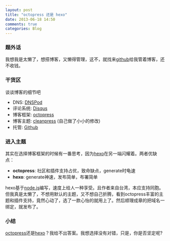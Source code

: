 ```yaml
---
layout: post
title: "octopress 还是 hexo"
date: 2013-06-18 14:50
comments: true
categories: Blog
---
```

### **题外话**
我想我是太懒了，想搭博客，又懒得管理，这不，就找来[github](http://github.com/)给我管着博客，还不收钱。

### **干货区**
谈谈博客的细节吧

  * DNS: [DNSPod](http://dnspod.cn/)
  * 评论系统: [Disqus](http://disqus.com/)
  * 博客框架: [octopress](http://octopress.org/)
  * 博客主题: [cleanpress](https://github.com/macjasp/cleanpress) (自己做了小小的修改)
  * 托管: [Github](http://github.com/)

### **进入主题**
其实在选择博客框架的时候有一番思考，因为[hexo](http://zespia.tw/hexo/zh-CN/)在另一端闪耀着。两者优缺点：

* __octopress__: 社区和插件支持占优，致命缺点，generate时龟速
* __hexo__: generate神速，发布简单，布署简单

hexo基于[node.js](http://nodejs.org/)编写，速度上给人一种享受。且作者来自台湾，本应支持同胞。
但我真是太懒了，不想用默认的主题，又不想自己折腾，看到octopress丰富的主题和插件支持，竟然心动了，选了一款心怡的就用上了。然后顺理成章的把域名一绑定，就发布了。

### **小结**
[octopress](http://octopress.org/)还是[hexo](http://zespia.tw/hexo/zh-CN/)？我给不出答案。我想选择没有对错，只是，你是否坚定呢?
